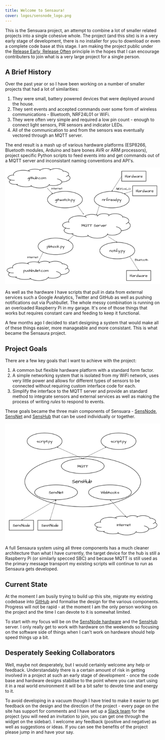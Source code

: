 ```yaml
---
title: Welcome to Sensaura!
cover: logos/sensnode_logo.png
---
```

This is the Sensuara project, an attempt to combine a lot of smaller related projects into a single cohesive whole. The
project (and this site) is in a very early stage of development, there is no installer for you to download or even a
complete code base at this stage. I am making the project public under the [Release Early, Release Often](https://en.wikipedia.org/wiki/Release_early,_release_often)
principle in the hopes that I can encourage contributers to join what is a very large project for a single person.

## A Brief History

Over the past year or so I have been working on a number of smaller projects that had a lot of similarities:

1. They were small, battery powered devices that were deployed around the house.
2. They sent events and accepted commands over some form of wireless communications - Bluetooth, NRF24L01 or WiFi.
3. They were often very simple and required a low pin count - enough to connect light sensors, PIR sensors and indicator LEDs.
4. All of the communication to and from the sensors was eventually vectored through an MQTT server.

The end result is a mash up of various hardware platforms (ESP8266, Bluetooth modules, Arduino and bare bones AVR or ARM
processors), project specific Python scripts to feed events into and get commands out of a MQTT server and inconsistant
naming conventions and API's.

![Current configuration](/images/diagrams/current_configuration.png)

As well as the hardware I have scripts that pull in data from external services such a Google Analytics, Twitter and GitHub
as well as pushing notifications out via Pushbullet. The whole messy combination is running on an overloaded Raspberry Pi
in my garage. It's one of those things that works but requires constant care and feeding to keep it functional.

A few months ago I decided to start designing a system that would make all of these things easier, more manageable and
more consistant. This is what became the Sensaura project.

## Project Goals

There are a few key goals that I want to achieve with the project:

1. A common but flexible hardware platform with a standard form factor.
2. A simple networking system that is isolated from my WiFi network, uses very little power and allows for different
   types of sensors to be connected without requiring custom interface code for each.
3. Simplify the interface to the MQTT server and provide an standard method to integrate sensors and external services
   as well as making the process of writing *rules* to respond to events.

These goals became the three main components of Sensuara - [SensNode](/pages/sensnode/index.html), [SensNet](/pages/sensnet/index.html)
and [SensHub](/pages/senshub/index.html) that can be used individually or together.

![Sensaura Architecture](/images/diagrams/sensaura_configuration.png)

A full Sensaura system using all three components has a much cleaner architecture than what I have currently, the
target device for the hub is still a Raspberry Pi (or similarly specced SBC) and because MQTT is still used as the
primary message transport my existing scripts will continue to run as Sensaura gets developed.

## Current State

At the moment I am busily trying to build up this site, migrate my existing codebase into [GitHub](https://github.com/sensaura-public/)
and formalise the design for the various components. Progress will not be rapid - at the moment I am the only person
working on the project and the time I can devote to it is somewhat limited.

To start with my focus will be on the [SensNode hardware](/pages/sensnode/hardware.html) and the [SensHub](/pages/senshub/index.html)
server. I only really get to work with hardware on the weekends so focusing on the software side of things when I can't
work on hardware should help speed things up a bit.

## Desperately Seeking Collaborators

Well, maybe not desperately, but I would certainly welcome any help or feedback. Understandably there is a certain amount
of risk in getting involved in a project at such an early stage of development - once the code base and hardware designs
stabilise to the point where you can start using it in a real world environment it will be a bit safer to devote time
and energy to it.

To avoid developing in a vacuum though I have tried to make it easier to get feedback on the design and the direction
of the project - every page on the site has support for comments and I have set up a [Slack team](https://sensaura.slack.com/)
for the project (you will need an invitation to join, you can get one through the widget on the sidebar). I welcome any
feedback (positive and negative) as well as suggestions or ideas. If you can see the benefits of the project please
jump in and have your say.
